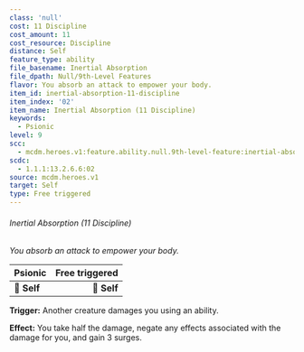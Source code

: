 ```yaml
---
class: 'null'
cost: 11 Discipline
cost_amount: 11
cost_resource: Discipline
distance: Self
feature_type: ability
file_basename: Inertial Absorption
file_dpath: Null/9th-Level Features
flavor: You absorb an attack to empower your body.
item_id: inertial-absorption-11-discipline
item_index: '02'
item_name: Inertial Absorption (11 Discipline)
keywords:
  - Psionic
level: 9
scc:
  - mcdm.heroes.v1:feature.ability.null.9th-level-feature:inertial-absorption-11-discipline
scdc:
  - 1.1.1:13.2.6.6:02
source: mcdm.heroes.v1
target: Self
type: Free triggered
---
```


###### Inertial Absorption (11 Discipline)

*You absorb an attack to empower your body.*

| **Psionic** | **Free triggered** |
| ----------- | -----------------: |
| **📏 Self** |        **🎯 Self** |

**Trigger:** Another creature damages you using an ability.

**Effect:** You take half the damage, negate any effects associated with the damage for you, and gain 3 surges.
